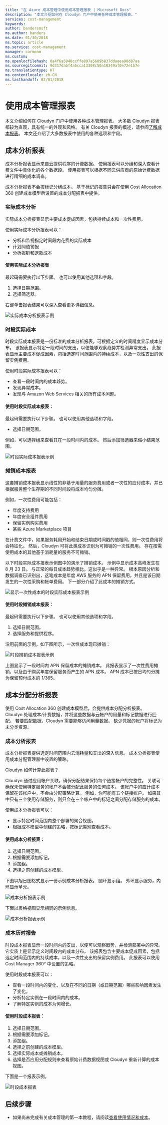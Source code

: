 ```yaml
---
title: "在 Azure 成本管理中使用成本管理报表 | Microsoft Docs"
description: "本文介绍如何在 Cloudyn 门户中使用各种成本管理报表。"
services: cost-management
keywords: 
author: bandersmsft
ms.author: banders
ms.date: 01/30/2018
ms.topic: article
ms.service: cost-management
manager: carmonm
ms.custom: 
ms.openlocfilehash: 0a4f6a5940ccffe897a5609b837ddaeea98d87aa
ms.sourcegitcommit: 9d317dabf4a5cca13308c50a10349af0e72e1b7e
ms.translationtype: HT
ms.contentlocale: zh-CN
ms.lasthandoff: 02/01/2018
---
```

# <a name="use-cost-management-reports"></a>使用成本管理报表

本文介绍如何在 Cloudyn 门户中使用各种成本管理报表。 大多数 Cloudyn 报表都较为直观，具有统一的外观和风格。 有关 Cloudyn 报表的概述，请参阅[了解成本报表](understading-cost-reports.md)。 本文还介绍了大多数报表中使用的各种选项和字段。

## <a name="cost-analysis-reports"></a>成本分析报表

成本分析报表显示来自云提供程序的计费数据。 使用报表可以分组和深入查看计费文件中具体化的各个数据段。 使用报表可以根据不同云供应商的原始计费数据进行精细的成本调查。

成本分析报表不会按标记分组成本。 基于标记的报告只会在使用 Cost Allocation 360 创建成本模型后设置的成本分配报表中提供。

### <a name="actual-cost-analysis"></a>实际成本分析

实际成本分析报表显示主要成本促成因素，包括持续成本和一次性费用。

 使用实际成本分析报表可以：

- 分析和监视指定时间段内花费的实际成本
- 计划阈值警报
- 分析报销和退款成本

#### <a name="to-use-the-actual-cost-analysis-report"></a>使用实际成本分析报表

最起码需要执行以下步骤。 也可以使用其他选项和字段。

1. 选择日期范围。
2. 选择筛选器。

右键单击报表结果可以深入查看更多详细信息。

![实际成本分析报表示例](./media/use-reports/actual-cost-analysis.png)

### <a name="actual-cost-over-time"></a>时段实际成本

时段实际成本报表是一份标准的成本分析报表，可根据定义的时间精度显示成本分布。 该报表显示特定一段时间的支出，以便能够观察趋势并检测异常支出。 此报表显示主要成本促成因素，包括选定时间范围内的持续成本，以及一次性支出的保留实例费用。

使用时段实际成本报表可以：

- 查看一段时间内的成本趋势。
- 发现异常成本。
- 发现与 Amazon Web Services 相关的所有成本问题。

#### <a name="to-use-the-actual-cost-over-time-report"></a>使用时段实际成本报表：

最起码需要执行以下步骤。 也可以使用其他选项和字段。

- 选择日期范围。

例如，可以选择组来查看其在一段时间内的成本。 然后添加筛选器来缩小结果范围。

![时段实际成本报表示例](./media/use-reports/actual-cost-over-time.png)



### <a name="amortized-cost-reports"></a>摊销成本报表

这套摊销成本报表显示线性的非基于用量的服务费用或者一次性的应付成本，并已根据服务整个生存期的不同时间段将成本均匀分摊。

例如，一次性费用可能包括：

- 年度支持费用
- 年度安全组件费用
- 保留实例购买费用
- 某些 Azure Marketplace 项目

在计费文件中，如果服务耗用开始和结束日期或时间戳的值相同，则一次性费用将会特征化。 然后，Cloudyn 可将此类成本识别为可摊销的一次性费用。 存在按需使用成本的其他基于消耗量的服务不可摊销。

以下时段实际成本报表示例图中的演示了摊销成本。 示例中显示成本高峰发生在 8 月 23 日。 与正常的每日成本趋势相比，这似乎是一种异常。 根本原因分析和数据调查已识别出，这笔成本是年度 AWS 服务的 APN 保留费用，并且是该日期发生的一次性采购和帐单费用。 下一部分介绍了此成本的摊销方式。

![显示一次性成本的时段实际成本报表示例](./media/use-reports/actual-amort-example.png)

#### <a name="to-use-the-amortized-cost-over-time-report"></a>使用时段摊销成本报表：

最起码需要执行以下步骤。 也可以使用其他选项和字段。

1. 选择日期范围。
2. 选择服务和提供程序。

沿用前面的示例，如下图所示，一次性成本现已摊销：

![时段摊销成本报表示例](./media/use-reports/amort-cost-over-time.png)

上图显示了一段时间内 APN 保留成本的摊销成本。 此报表显示了一次性费用摊销，以及由于购买年度保留服务而产生的 APN 成本。 APN 成本已按日均匀分摊为保留预付成本的 1/365。

## <a name="cost-allocation-analysis-reports"></a>成本分配分析报表

使用 Cost Allocation 360 创建成本模型后，会提供成本分配分析报表。 Cloudyn 处理成本/计费数据，并将这些数据与云帐户的用量和标记数据进行匹配。 若要匹配数据，Cloudyn 需要能够访问用量数据。 缺少凭据的帐户将标记为未分类资源。

### <a name="cost-analysis-report"></a>成本分析报表

成本分析报表提供选定时间范围内云消耗量和支出的深入信息。 成本分析报表使用成本分配管理器中设置的策略。

Cloudyn 如何计算此报表？

Cloudyn 通过应用帐户关联，确保分配结果保持每个链接帐户的完整性。 关联可确保未使用特定服务的帐户不会被分配此服务的任何成本。 该帐户中的应计成本保留在该帐户中，不会由分配策略计算。 例如，你可能有五个链接帐户。 如果其中只有三个使用存储服务，则只会在三个帐户中的标记之间分配存储服务的成本。

 使用成本分析报表可以：

- 显示特定时间范围内整个部署的聚合视图。
- 根据成本模型中创建的策略，按标记类别查看成本。

#### <a name="to-use-the-cost-analysis-report"></a>使用成本分析报表：

1. 选择日期范围。
2. 根据需要添加标记。
3. 添加组。
4. 选择之前创建的成本模型。

下图以旭日图格式显示一份示例成本分析报表。 圆环显示组。 外环显示服务，内环显示单元。

![成本分析报表示例](./media/use-reports/cost-analysis01.png)



下面以表格视图显示相同的示例信息。

![成本分析报表示例](./media/use-reports/cost-analysis02.png)



### <a name="cost-over-time-report"></a>成本历时报告

时段成本报表显示一段时间内的支出，以便可以观察趋势，并检测部署中的异常。 它实质上是显示定义时间段内的成本分布。 该报表包含主要成本促成因素，包括选定时间范围内的持续成本，以及一次性支出的保留实例费用。 此报表可以使用 Cost Manager 360° 中设置的策略。

使用时段成本报表可以：

- 查看一段时间内的变化，以及在不同的日期（或日期范围）哪些影响因素发生了变化。
- 分析特定实例在一段时间内的成本。
- 了解特定实例的成本为何增长。

#### <a name="to-use-the-cost-over-time-report"></a>使用时段成本报表：

1. 选择日期范围。
2. 根据需要添加标记。
3. 添加组。
4. 选择之前创建的成本模型。
5. 选择实际成本或摊销成本。
6. 选择是否应用分配规则来查看原始计费数据视图或 Cloudyn 重新计算的成本视图。

下面是一个报表示例。

![时段成本报表](./media/use-reports/cost-over-time.png)



## <a name="next-steps"></a>后续步骤

- 如果尚未完成有关成本管理的第一本教程，请阅读[查看使用情况和成本](tutorial-review-usage.md)。
